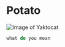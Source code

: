 # Potato
![Image of Yaktocat](https://octodex.github.com/images/yaktocat.png)
``` javascript
what do you mean
```

